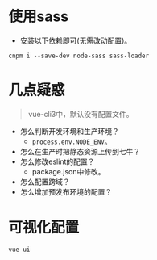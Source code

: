 # 使用sass
* 安装以下依赖即可(无需改动配置)。
```
cnpm i --save-dev node-sass sass-loader
```

# 几点疑惑
> vue-cli3中，默认没有配置文件。
* 怎么判断开发环境和生产环境？
    - ```process.env.NODE_ENV```。
* 怎么在生产时把静态资源上传到七牛？
* 怎么修改eslint的配置？
    - package.json中修改。
* 怎么配置跨域？
* 怎么增加预发布环境的配置？

# 可视化配置
```
vue ui
```
